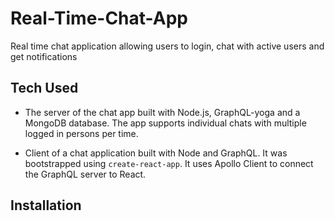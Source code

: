 # Real-Time-Chat-App
Real time chat application allowing users to login, chat with active users and get notifications

## Tech Used

- The server of the chat app built with Node.js, GraphQL-yoga and a MongoDB database. The app supports individual chats with multiple logged in persons per time.

- Client of a chat application built with Node and GraphQL. It was bootstrapped using `create-react-app`. It uses Apollo Client to connect the GraphQL server to React.


## Installation

